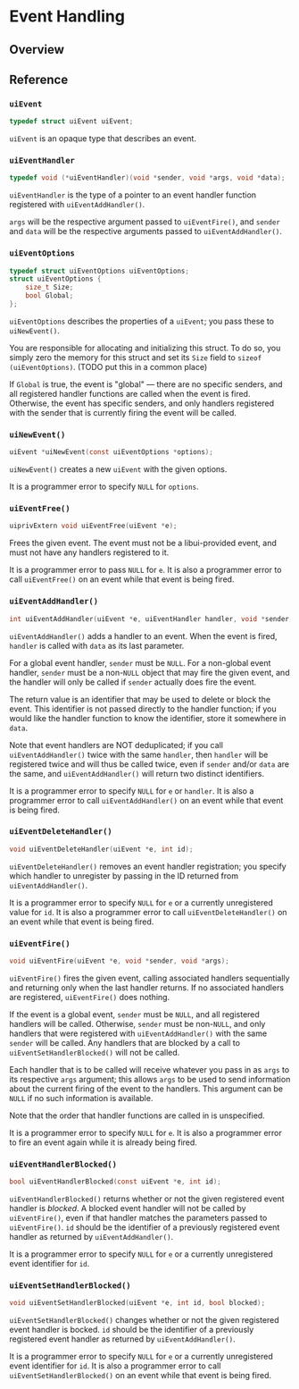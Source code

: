 <!-- 7 may 2019 -->

# Event Handling

## Overview

## Reference

### `uiEvent`

```c
typedef struct uiEvent uiEvent;
```

`uiEvent` is an opaque type that describes an event.

### `uiEventHandler`

```c
typedef void (*uiEventHandler)(void *sender, void *args, void *data);
```

`uiEventHandler` is the type of a pointer to an event handler function registered with `uiEventAddHandler()`.

`args` will be the respective argument passed to `uiEventFire()`, and `sender` and `data` will be the respective arguments passed to `uiEventAddHandler()`.

### `uiEventOptions`

```c
typedef struct uiEventOptions uiEventOptions;
struct uiEventOptions {
	size_t Size;
	bool Global;
};
```

`uiEventOptions` describes the properties of a `uiEvent`; you pass these to `uiNewEvent()`.

You are responsible for allocating and initializing this struct. To do so, you simply zero the memory for this struct and set its `Size` field to `sizeof (uiEventOptions)`. (TODO put this in a common place)

If `Global` is true, the event is "global" — there are no specific senders, and all registered handler functions are called when the event is fired. Otherwise, the event has specific senders, and only handlers registered with the sender that is currently firing the event will be called.

### `uiNewEvent()`

```c
uiEvent *uiNewEvent(const uiEventOptions *options);
```

`uiNewEvent()` creates a new `uiEvent` with the given options.

It is a programmer error to specify `NULL` for `options`.

### `uiEventFree()`

```c
uiprivExtern void uiEventFree(uiEvent *e);
```

Frees the given event. The event must not be a libui-provided event, and must not have any handlers registered to it.

It is a programmer error to pass `NULL` for `e`. It is also a programmer error to call `uiEventFree()` on an event while that event is being fired.

### `uiEventAddHandler()`

```c
int uiEventAddHandler(uiEvent *e, uiEventHandler handler, void *sender, void *data);
```

`uiEventAddHandler()` adds a handler to an event. When the event is fired, `handler` is called with `data` as its last parameter.

For a global event handler, `sender` must be `NULL`. For a non-global event handler, `sender` must be a non-`NULL` object that may fire the given event, and the handler will only be called if `sender` actually does fire the event.

The return value is an identifier that may be used to delete or block the event. This identifier is not passed directly to the handler function; if you would like the handler function to know the identifier, store it somewhere in `data`.

Note that event handlers are NOT deduplicated; if you call `uiEventAddHandler()` twice with the same `handler`, then `handler` will be registered twice and will thus be called twice, even if `sender` and/or `data` are the same, and `uiEventAddHandler()` will return two distinct identifiers.

It is a programmer error to specify `NULL` for `e` or `handler`. It is also a programmer error to call `uiEventAddHandler()` on an event while that event is being fired.

### `uiEventDeleteHandler()`

```c
void uiEventDeleteHandler(uiEvent *e, int id);
```

`uiEventDeleteHandler()` removes an event handler registration; you specify which handler to unregister by passing in the ID returned from `uiEventAddHandler()`.

It is a programmer error to specify `NULL` for `e` or a currently unregistered value for `id`. It is also a programmer error to call `uiEventDeleteHandler()` on an event while that event is being fired.

### `uiEventFire()`

```c
void uiEventFire(uiEvent *e, void *sender, void *args);
```

`uiEventFire()` fires the given event, calling associated handlers sequentially and returning only when the last handler returns. If no associated handlers are registered, `uiEventFire()` does nothing.

If the event is a global event, `sender` must be `NULL`, and all registered handlers will be called. Otherwise, `sender` must be non-`NULL`, and only handlers that were registered with `uiEventAddHandler()` with the same `sender` will be called. Any handlers that are blocked by a call to `uiEventSetHandlerBlocked()` will not be called.

Each handler that is to be called will receive whatever you pass in as `args` to its respective `args` argument; this allows `args` to be used to send information about the current firing of the event to the handlers. This argument can be `NULL` if no such information is available.

Note that the order that handler functions are called in is unspecified.

It is a programmer error to specify `NULL` for `e`. It is also a programmer error to fire an event again while it is already being fired.

### `uiEventHandlerBlocked()`

```c
bool uiEventHandlerBlocked(const uiEvent *e, int id);
```

`uiEventHandlerBlocked()` returns whether or not the given registered event handler is *blocked*. A blocked event handler will not be called by `uiEventFire()`, even if that handler matches the parameters passed to `uiEventFire()`. `id` should be the identifier of a previously registered event handler as returned by `uiEventAddHandler()`.

It is a programmer error to specify `NULL` for `e` or a currently unregistered event identifier for `id`.

### `uiEventSetHandlerBlocked()`

```c
void uiEventSetHandlerBlocked(uiEvent *e, int id, bool blocked);
```

`uiEventSetHandlerBlocked()` changes whether or not the given registered event handler is bocked. `id` should be the identifier of a previously registered event handler as returned by `uiEventAddHandler()`.

It is a programmer error to specify `NULL` for `e` or a currently unregistered event identifier for `id`. It is also a programmer error to call `uiEventSetHandlerBlocked()` on an event while that event is being fired.
